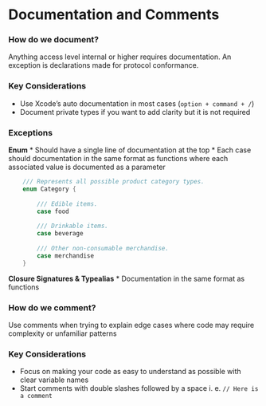 # Documentation and Comments
### How do we document?
Anything access level internal or higher requires documentation. An exception is declarations made for protocol conformance.

### Key Considerations
* Use Xcode’s auto documentation in most cases (`option + command + /`)
* Document private types if you want to add clarity but it is not required

### Exceptions 

**Enum**
	* Should have a single line of documentation at the top
	* Each case should documentation in the same format as functions where each associated value is documented as a parameter

```swift
    /// Represents all possible product category types.
    enum Category {
        
        /// Edible items.
        case food
        
        /// Drinkable items.
        case beverage
        
        /// Other non-consumable merchandise.
        case merchandise
    }
```
	
**Closure Signatures & Typealias**
	* Documentation in the same format as functions

### How do we comment?
Use comments when trying to explain edge cases where code may require complexity or unfamiliar patterns

### Key Considerations
* Focus on making your code as easy to understand as possible with clear variable names
* Start comments with double slashes followed by a space i. e. `// Here is a comment`